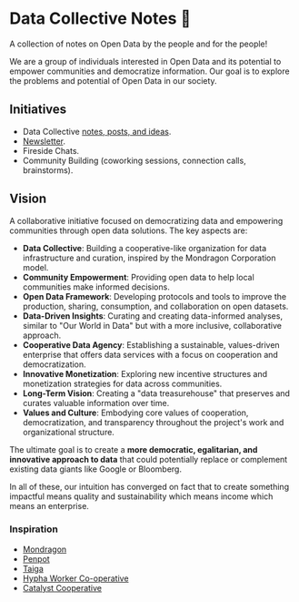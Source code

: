 # Data Collective Notes 📝

A collection of notes on Open Data by the people and for the people!

We are a group of individuals interested in Open Data and its potential to empower communities and democratize information. Our goal is to explore the problems and potential of Open Data in our society.

## Initiatives

- Data Collective [notes, posts, and ideas](https://datahub.io/notes).
- [Newsletter](https://thedatacollective.substack.com/).
- Fireside Chats.
- Community Building (coworking sessions, connection calls, brainstorms).

## Vision

A collaborative initiative focused on democratizing data and empowering communities through open data solutions. The key aspects are:

- **Data Collective**: Building a cooperative-like organization for data infrastructure and curation, inspired by the Mondragon Corporation model.
- **Community Empowerment**: Providing open data to help local communities make informed decisions.
- **Open Data Framework**: Developing protocols and tools to improve the production, sharing, consumption, and collaboration on open datasets.
- **Data-Driven Insights**: Curating and creating data-informed analyses, similar to "Our World in Data" but with a more inclusive, collaborative approach.
- **Cooperative Data Agency**: Establishing a sustainable, values-driven enterprise that offers data services with a focus on cooperation and democratization.
- **Innovative Monetization**: Exploring new incentive structures and monetization strategies for data across communities.
- **Long-Term Vision**: Creating a "data treasurehouse" that preserves and curates valuable information over time.
- **Values and Culture**: Embodying core values of cooperation, democratization, and transparency throughout the project's work and organizational structure.

The ultimate goal is to create a **more democratic, egalitarian, and innovative approach to data** that could potentially replace or complement existing data giants like Google or Bloomberg.

In all of these, our intuition has converged on fact that to create something impactful means quality and sustainability which means income which means an enterprise.

### Inspiration

- [Mondragon](https://www.mondragon-corporation.com/en/)
- [Penpot](https://penpot.app/)
- [Taiga](https://taiga.io/)
- [Hypha Worker Co-operative](https://hypha.coop/)
- [Catalyst Cooperative](https://catalyst.coop/)
